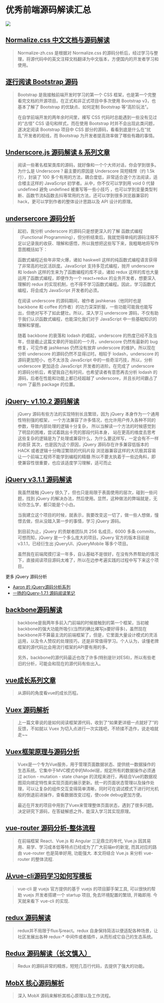 # 优秀前端源码解读汇总
![](http://upload-images.jianshu.io/upload_images/7219342-41705166ee44daa8.png?imageMogr2/auto-orient/strip%7CimageView2/2/w/1240)

## [Normalize.css 中文文档与源码解读](https://github.com/Alsiso/normalize-zh)
> Normalize-zh.css 是根据对 Normalize.css 的源码分析后，经过学习与整理，将源代码中的英文注释文档翻译为中文版本，方便国内的开发者学习和使用。

## [逐行阅读 Bootstrap 源码](https://www.loyalsoldier.me/understand-bootstrap-source-code-line-by-line/)
> Bootstrap 是我接触前端开发时学习的第一个 CSS 框架，也是第一个完整看完文档的开源项目。在正式和非正式项目中多次使用 Bootstrap v3，也基本了解了 Bootstrap 的优缺点、如何定制 Bootstrap 等“高阶玩法”。
>
> 在自学前端开发的两年余时间里，裸写 CSS 代码时总能遇到一些没有见过的“古怪” CSS 语句和样式，而在使用 Bootstrap 时并不会出现此类问题，遂决定阅读 Bootstrap 项目中 CSS 部分的源码，看看到底是什么在“扰乱”开发者的视线，而 Bootstrap 为开发者提高效率做了哪些有趣的事情。

## [Underscore.js 源码解读 & 系列文章](https://github.com/hanzichi/underscore-analysis)
> 阅读一些著名框架类库的源码，就好像和一个个大师对话，你会学到很多。为什么是 Underscore？最主要的原因是 Underscore 简短精悍（约 1.5k 行），封装了 100 多个有用的方法，耦合度低，非常适合逐个方法阅读，适合楼主这样的 JavaScript 初学者。从中，你不仅可以学到用 void 0 代替 undefined 避免 undefined 被重写等一些小技巧 ，也可以学到变量类型判断、函数节流&函数去抖等常用的方法，还可以学到很多浏览器兼容的 hack，更可以学到作者的整体设计思路以及 API 设计的原理。

## [undersercore 源码分析](https://www.gitbook.com/book/yoyoyohamapi/undersercore-analysis/details)
> 起初，我分析 underscore 的源码只是想更深入的了解 函数式编程（Functional Programming），但分析结束后，我就觉得单纯的源码注释不足以记录我的收获、理解和感悟，所以我想把这些写下来，我粗略地将写作意图概括如下：
> 
> 函数式编程近些年非常火爆，诸如 haskwell 这样的纯函数式编程语言获得了非常高的社区活跃度。JavaScript 支持多范式编程，抛开 underscore 和 lodash 这样的生来为了函数编程的库不谈，诸如 redux 这样的库也大量运用了函数式编程，即便作为一个 react+redux 的业务开发者，想要深入理解的 redux 的实现机制，也不得不学习函数式编程。因此，学习函数式编程，将会成为 JavaScript 开发者的必须。
> 
> 在阅读 underscore 的源码期间，被作者 jashkenas（他同时也是 backbone 和 coffee 的作者）的功力深深折服，一些功能可能我也能写出，但绝对写不了如此健壮。所以，深入学习 underscore 源码，不仅有助于我们认识函数式编程，也能深化我们对于 JavaScript 中一些基础知识的理解和掌握。
> 
> 随着 backbone 的衰落和 lodash 的崛起，underscore 的热度已经不及当年，但是截止这篇文章的开始前的一个月，underscore 仍然有最新的 bug 修复，可见作者 jashkenas 仍然没有放弃 underscore 的维护。所以现在分析 underscore 的源码仍然不显得过时。相较于 lodash，underscore 的源码更加短小，也不太涉及 JavaScript 中的一些奇淫巧技，所以，分析 underscore 更加适合 JavaScript 开发者的进阶。在完成了 underscore 的源码分析后，希望我自己有时间，也希望读者有意愿再去分析 lodash 的源码，后者在性能和功能上都已经超越了 underscore，并且长时间霸占了 npm 了最热 package 的位置。

## [jQuery- v1.10.2 源码解读](https://github.com/chokcoco/jQuery-)
> jQuery 源码有些方法的实现特别长且繁琐，因为 jQuery 本身作为一个通用性特别强的框架，
一个方法兼容了许多情况，也允许用户传入各种不同的参数，导致内部处理的逻辑十分复杂，
所以当解读一个方法的时候感觉到了明显的困难，尝试着跳出卡壳的那段代码本身，
站在更高的维度去思考这些复杂的逻辑是为了处理或兼容什么，为什么要这样写，一定会有不一样的收获
其次，也是因为这个原因，jQuery 源码存在许多兼容低版本的 HACK 或者逻辑十分晦涩繁琐的代码片段
浏览器兼容这样的大坑极其容易让一个前端工程师不能学到编程的精髓
所以不要太执着于一些边角料，即使兼容性很重要，也应该适度学习理解，适可而止

## [jQuery v3.1.1 源码解读](https://github.com/songjinzhong/JQuerySource)
> 我虽然接触 jQuery 很久了，但也只是局限于表面使用的层次，碰到一些问题，找到 jQuery 的解决办法，然后使用。显然，这种做法的弊端就是，无论你怎么学，都只能是个小白。
> 
> 当我建立这个项目的时候，就表示，我要改变这一切了，做一些人想做，憧憬去做，但从没踏入第一步的事情，学习 jQuery 源码。
>
> 到目前为止，jQuery 的贡献者团队共 256 名成员，6000 多条 commits，可想而知，jQuery 是一个多么庞大的项目。jQuery 官方的版本目前是 v3.1.1，已经衍生出 jQueryUI、jQueryMobile 等多个项目。
> 
> 虽然我在前端爬摸打滚一年多，自认基础不是很好，在没有外界帮助的情况下，直接阅读项目源码太难了，所以在边参考遍实践的过程中写下来这个项目。

更多 jQuery 源码分析
* [Aaron 的 jQuery源码分析系列](http://www.cnblogs.com/aaronjs/p/3279314.html)
* [一扬的jQuery-1.7.1 源码阅读笔记](http://www.cnblogs.com/yiyang/p/4525544.html)

## [backbone源码解读](https://github.com/aircloud/backboneAnalyze)
> backbone是我两年多前入门前端的时候接触到的第一个框架，当初被backbone的强大功能所吸引(当然的确比裸写js要好得多)，虽然现在backbone并不算最主流的前端框架了，但是，它里面大量设计模式的灵活运用，以及令人赞叹的处理技巧，还是非常值得学习。个人认为，读懂老牌框架的源代码比会用流行框架的API要有用的多。
>
> 另外，backbone的源代码最近也改了许多(特别是针对ES6)，所以有些老旧的分析，可能会和现在的源代码有些出入。

## [vue成长系列文章](https://github.com/xiaofuzi/deep-in-vue)
> 从源码的角度看vue的成长历程。

## [Vuex 源码解析](https://juejin.im/post/5962c13c6fb9a06b9e11a6a9)
> 上一篇文章说的是如何阅读框架源代码，收到了“如果更详细一点就好了”的反馈，不如就以 Vuex 为切入点进行一次实践吧，不矫揉不造作，说走咱就走~~

## [Vuex框架原理与源码分析](http://tech.meituan.com/vuex-code-analysis.html)
> Vuex是一个专为Vue服务，用于管理页面数据状态、提供统一数据操作的生态系统。它集中于MVC模式中的Model层，规定所有的数据操作必须通过 action - mutation - state change 的流程来进行，再结合Vue的数据视图双向绑定特性来实现页面的展示更新。统一的页面状态管理以及操作处理，可以让复杂的组件交互变得简单清晰，同时可在调试模式下进行时光机般的倒退前进操作，查看数据改变过程，使code debug更加方便。

> 最近在开发的项目中用到了Vuex来管理整体页面状态，遇到了很多问题。决定研究下源码，在答疑解惑之外，能深入学习其实现原理。

## [vue-router 源码分析-整体流程](https://github.com/dwqs/blog/issues/53)
> 在前端框架 React、Vue.js 和 Angular 三足鼎立的年代, Vue.js 因其易用、易学、学习成本低等特点已经成为了广大前端er的新宠, 而其对应的路由 vue-router 也是简单好用, 功能强大. 本文将结合 Vue.js 来分析 vue-router 的整体流程.

## [从vue-cli源码学习如何写模板](https://github.com/dwqs/blog/issues/56)
> vue-cli 是 vuejs 官方提供的基于 vuejs 的项目脚手架工具, 可以很快的帮助 vuejs 开发者搭建一个 startup 项目, 免去环境配置的繁琐, 开箱即用. 今天就来看下 vue-cli 的实现.

## [redux 源码解读](https://segmentfault.com/a/1190000003791415)
> redux并不局限于flux与react。redux 自身保持简洁以便适配各种场景，让社区发展出各种 redux-* 中间件或者插件，从而形成它自己的生态系统。

## [Redux 源码解读（长文慎入）](https://www.kisnows.com/2017/08/17/redux-source-code-read/)
> Redux 的源码非常的精炼，短短几百行代码，去提供了强大的功能。

## [MobX 核心源码解析](https://qiutc.me/post/mobx-core.html)
> 深入 MobX 源码来解析其核心原理以及工作流程。